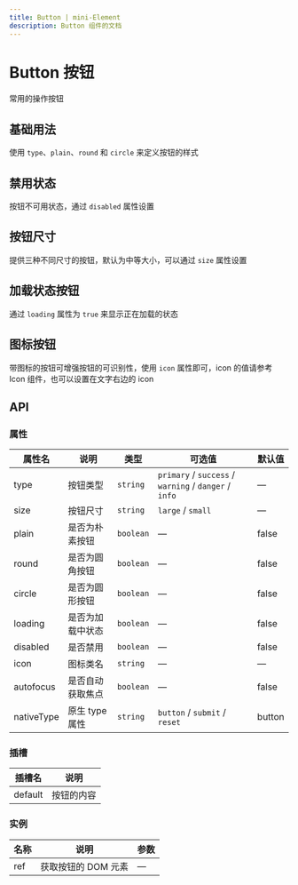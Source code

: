 ```yaml
---
title: Button | mini-Element
description: Button 组件的文档
---
```


# Button 按钮

常用的操作按钮

## 基础用法

使用 `type`、`plain`、`round` 和 `circle` 来定义按钮的样式

<preview path="../demo/Button/Basic.vue" title="基础用法" description="Button组件的基础用法"></preview>

## 禁用状态

按钮不可用状态，通过 `disabled` 属性设置

<preview path="../demo/Button/Disabled.vue" title="禁用状态" description="通过 disabled 属性设置按钮为禁用状态"></preview>

## 按钮尺寸

提供三种不同尺寸的按钮，默认为中等大小，可以通过 `size` 属性设置

<preview path="../demo/Button/Size.vue" title="按钮尺寸" description="通过 size 属性设置按钮大小"></preview>

## 加载状态按钮

通过 `loading` 属性为 `true` 来显示正在加载的状态

<preview path="../demo/Button/Loading.vue" title="按钮样式" description="通过 plain 和 round 属性设置按钮样式"></preview>

## 图标按钮

带图标的按钮可增强按钮的可识别性，使用 `icon` 属性即可，icon 的值请参考 Icon 组件，也可以设置在文字右边的 icon

<preview path="../demo/Button/Icon.vue" title="图标按钮" description="带图标的按钮"></preview>

## API

### 属性

| 属性名     | 说明             | 类型      | 可选值                                                | 默认值 |
| ---------- | ---------------- | --------- | ----------------------------------------------------- | ------ |
| type       | 按钮类型         | `string`  | `primary` / `success` / `warning` / `danger` / `info` | —      |
| size       | 按钮尺寸         | `string`  | `large` / `small`                                     | —      |
| plain      | 是否为朴素按钮   | `boolean` | —                                                     | false  |
| round      | 是否为圆角按钮   | `boolean` | —                                                     | false  |
| circle     | 是否为圆形按钮   | `boolean` | —                                                     | false  |
| loading    | 是否为加载中状态 | `boolean` | —                                                     | false  |
| disabled   | 是否禁用         | `boolean` | —                                                     | false  |
| icon       | 图标类名         | `string`  | —                                                     | —      |
| autofocus  | 是否自动获取焦点 | `boolean` | —                                                     | false  |
| nativeType | 原生 type 属性   | `string`  | `button` / `submit` / `reset`                         | button |

### 插槽

| 插槽名  | 说明       |
| ------- | ---------- |
| default | 按钮的内容 |

### 实例

| 名称 | 说明                | 参数 |
| ---- | ------------------- | ---- |
| ref  | 获取按钮的 DOM 元素 | —    |
